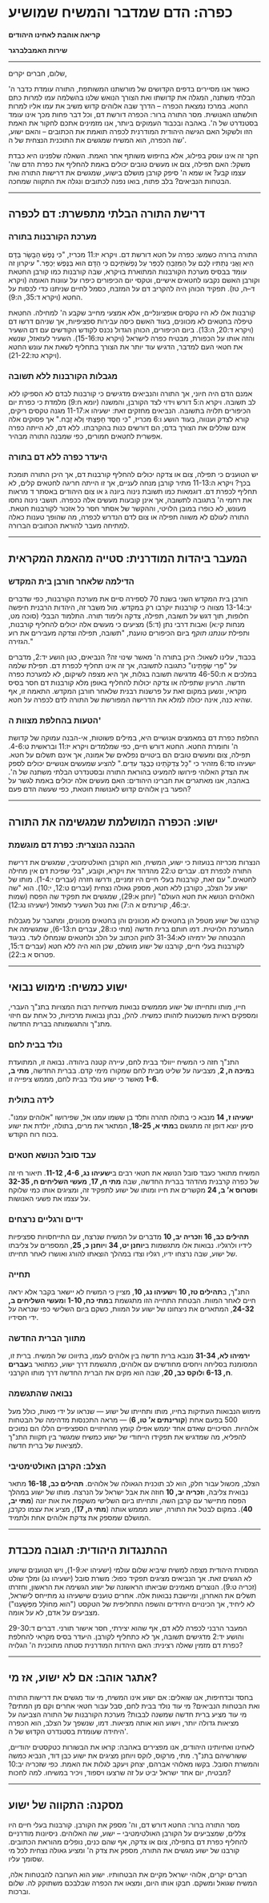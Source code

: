 # כפרה: הדם שמדבר והמשיח שמושיע

**קריאה אוהבת לאחינו היהודים**

**שירות האמבלברגר**

---

שלום, חברים יקרים,

כאשר אנו מסיירים בדפים הקדושים של מורשתנו המשותפת, התורה עומדת כדבר ה' הבלתי משתנה, המגלה את קדושתו ואת הצורך הנואש שלנו בהשלמה עמו למרות כתם החטא. במרכז נמצאת הכפרה – הדרך שבה אלוהים קדוש משיב את עמו אליו למרות חולשתנו האנושית. מסר התורה ברור: הכפרה דורשת דם, וכל דבר פחות מכך אינו עומד בסטנדרט של ה'. באהבה ובכבוד העמוקים ביותר, אנו מזמינים אתכם לחקור את האמת הזו ולשקול האם הגישה היהודית המודרנית לכפרה תואמת את הכתובים – והאם ישוע, שה הכפרה, הוא המשיח שמגשים את התוכנית הנצחית של ה'.

חקר זה אינו עוסק בפילוג, אלא בחיפוש משותף אחר האמת. השאלה שלפנינו היא כבדת משקל: האם תפילה, צום או מעשים טובים יכולים באמת להחליף את כפרת הדם שה' עצמו קבע? או שמא ה' סיפק קורבן מושלם בישוע, שמגשים את דרישות התורה ואת הבטחות הנביאים? בלב פתוח, בואו נפנה לכתובים ונגלה את התקווה שמחכה.

---

## דרישת התורה הבלתי מתפשרת: דם לכפרה

### מערכת הקורבנות בתורה

התורה ברורה כשמש: כפרה על חטא דורשת דם. ויקרא יז:11 מכריז, "כִּי נֶפֶשׁ הַבָּשָׂר בַּדָּם הִיא וַאֲנִי נְתַתִּיו לָכֶם עַל הַמִּזְבֵּחַ לְכַפֵּר עַל נַפְשֹׁתֵיכֶם כִּי הַדָּם הוּא בַּנֶּפֶשׁ יְכַפֵּר." עיקרון זה עומד בבסיס מערכת הקורבנות המתוארת בויקרא, שבה קורבנות כמו קורבן החטאת וקורבן האשם נקבעו לחטאים אישיים, וטקסי יום הכיפורים כיפרו על עוונות האומה (ויקרא ד–ה, טז). תפקיד הכוהן היה להקריב דם על המזבח, כסמל לחיים שניתנו כדי לכסות על החטא (ויקרא ד:35, ה:9).

קורבנות אלו לא היו טקסים אופציונליים, אלא אמצעי מחייב שקבע ה' למחילה. החטאת טיפלה בחטאים לא מכוונים, בעוד האשם כיסה עבירות ספציפיות, אך שניהם דרשו דם (ויקרא ד:20, ה:13). ביום הכיפורים, הכוהן הגדול נכנס לקודש הקודשים עם דם השעיר והזה אותו על הכפורת, מבטיח כפרה לישראל (ויקרא טז:15-16). השעיר לעזאזל, שנשא את חטאי העם למדבר, הדגיש עוד יותר את הצורך בתחליף לשאת את עונש החטא (ויקרא טז:21-22).

### מגבלות הקורבנות ללא תשובה

אמנם הדם היה חיוני, אך התורה והנביאים מדגישים כי קורבנות לבדם לא הספיקו ללא לב תשובה. ויקרא ה:5 דורש וידוי לצד הקורבן, והמשנה (יומא ח:9) מלמדת כי כפרת יום הכיפורים תלויה בתשובה. הנביאים מחזקים זאת: ישעיהו א:11-17 מגנה טקסים ריקים, קורא לצדק וענווה, בעוד הושע ו:6 מכריז, "כִּי חֶסֶד חָפַצְתִּי וְלֹא זָבַח." אך פסוקים אלה אינם שוללים את הצורך בדם; הם דורשים כנות בהקרבתו. ללא דם, לא הייתה כפרה אפשרית לחטאים חמורים, כפי שמבנה התורה מבהיר.

### היעדר כפרה ללא דם בתורה

יש הטוענים כי תפילה, צום או צדקה יכולים להחליף קורבנות דם, אך היכן התורה תומכת בכך? ויקרא ה:11-13 מתיר קורבן מנחה לעניים, אך זו הייתה חריגה לחטאים קלים, לא תחליף לכפרת דם. דוגמאות כמו תשובת נינוה ביונה ג או צום היהודים באסתר ד מראות את רחמי ה' בתגובה לתשובה, אך אינן קובעות מעשים אלה ככפרה. תושבי נינוה נחסו מעונש, לא כופרו במובן הלויטי, וההקשר של אסתר חסר כל אזכור לקורבנות חטאת. התורה לעולם לא משווה תפילה או צום לדם הנדרש לכפרה, מה שהופך טענות כאלה למתיחה מעבר להוראת הכתובים הברורה.

---

## המעבר ביהדות המודרנית: סטייה מהאמת המקראית

### הדילמה שלאחר חורבן בית המקדש

חורבן בית המקדש השני בשנת 70 לספירה סיים את מערכת הקורבנות, כפי שדברים יב:13-14 מצווה כי קורבנות יוקרבו רק במקדש. מול משבר זה, היהדות הרבנית חיפשה חלופות, תוך דגש על תשובה, תפילה, צדקה ולימוד תורה. התלמוד הבבלי (סוכה מט, מנחות קי:א) ואבות דרבי נתן (ד:5) מציעים כי מעשים אלה יכולים להחליף קורבנות, ותפילת _עונתנו תוקף_ ביום הכיפורים טוענת, "תשובה, תפילה וצדקה מעבירים את רוע הגזירה."

בכבוד, עלינו לשאול: היכן בתורה ה' מאשר שינוי זה? הנביאים, כגון הושע יד:2, מדברים על "פְרִי שְׂפָתֵינוּ" כתגובה לתשובה, אך זה אינו תחליף לכפרת דם. תפילת שלמה במלכים א ח:46-50 מדגישה תשובה בגלות, אך היא מצפה לשיקום, לא למערכת כפרה חדשה. הרעיון שתפילה או צדקה יכולות להחליף באופן מלא קורבנות דם חסר בסיס מקראי, ונשען במקום זאת על פרשנות רבנית שלאחר חורבן המקדש. התאמה זו, אף שהיא כנה, אינה יכולה למלא את הדרישה המפורשת של התורה לדם לכפרה על חטא.

### הטעות בהחלפת מצוות ה'

החלפת כפרת דם במאמצים אנושיים היא, במילים פשוטות, אי-הבנה עמוקה של קדושת ה' וחומרת החטא. החטא דורש חיים, כפי שמלמדים ויקרא יז:11 ובראשית ט:4-6. תפילה, צום ומעשים טובים הם ביטויים נפלאים של אמונה, אך אינם תשלום על חטא. ישעיהו סד:6 מזהיר כי "כָּל צִדְקֹתֵינוּ כְּבֶגֶד עִדִּים." להציע שמעשים אנושיים יכולים לספק את הצדק האלוהי פירושו להמעיט בהוראת התורה ובסטנדרט הבלתי משתנה של ה'. באהבה, אנו מאתגרים את חברינו היהודים: האם מעשים אלה יכולים באמת לגשר על הפער בין אלוהים קדוש לאנושות חוטאת, כפי שעשה הדם פעם?

---

## ישוע: הכפרה המושלמת שמגשימה את התורה

### ההבנה הנוצרית: כפרת דם מוגשמת

הנצרות מכריזה בנועזות כי ישוע, המשיח, הוא הקורבן האולטימטיבי, שמגשים את דרישת התורה לכפרת דם. עברים ט:22 מהדהד את ויקרא, וקובע, "בלי שפיכת דם אין מחילה לחטאים." עם זאת, קורבנות בעלי חיים היו זמניים, ודרשו חזרה (עברים י:1-4). מותו של ישוע על הצלב, כקורבן ללא חטא, מספק גאולה נצחית (עברים ט:12, י:10). הוא "שה האלוהים הנושא את חטא העולם" (יוחנן א:29), שמגשים את תפקיד שה הפסח (שמות יב:46, קורינתים א ה:7) ואת נטל השעיר לעזאזל (ישעיהו נג:12).

קורבנו של ישוע מטפל הן בחטאים לא מכוונים והן בחטאים מכוונים, ומתגבר על מגבלות המערכת הלויטית. דמו חותם ברית חדשה (מתי כו:28, עברים ח:6-13), שמגשימה את ההבטחה של ירמיהו לא:31-34 לחוק הכתוב על הלב ולחטאים שנמחלו לעד. בניגוד לקורבנות בעלי חיים, קורבנו של ישוע מושלם, שכן הוא היה ללא חטא (עברים ד:15, פטרוס א ב:22).

---

## ישוע כמשיח: מימוש נבואי

חייו, מותו ותחייתו של ישוע מממשים נבואות משיחיות רבות המצויות בתנ"ך העברי, ומספקים ראיות משכנעות לזהותו כמשיח. להלן, נבחן נבואות מרכזיות, כל אחת עם חיזוי מתנ"ך והתגשמותה בברית החדשה.

### נולד בבית לחם

התנ"ך חזה כי המשיח ייוולד בבית לחם, עיירה קטנה ביהודה. נבואה זו, המתועדת ב**מיכה ה, 2**, מצביעה על שליט מבית לחם שמקורו מימי קדם. בברית החדשה, **מתי ב, 1-6** מאשר כי ישוע נולד בבית לחם, מממש ציפייה זו.

### לידה בתולית

**ישעיהו ז, 14** מנבא כי בתולה תהרה ותלד בן ששמו עמנו אל, שפירושו "אלוהים עמנו". סימן יוצא דופן זה מתגשם ב**מתי א, 18-25**, המתאר את מרים, בתולה, יולדת את ישוע בכוח רוח הקודש.

### עבד סובל הנושא חטאים

המשיח מתואר כעבד סובל הנושא את חטאי רבים ב**ישעיהו נג, 4-6, 11-12**. תיאור חי זה של כפרה קרבנית מהדהד בברית החדשה, שבה **מתי ח, 17**, **מעשי השליחים ח, 32-35** ו**פטרוס א’ ב, 24** מקשרים את חייו ומותו של ישוע לתפקיד זה, ומציגים אותו כמי שלוקח על עצמו את פשעי האנושות.

### ידיים ורגליים נרצחים

**תהילים כב, 16** ו**זכריה יב, 10** מדברים על המשיח שנרצח, עם התייחסויות ספציפיות לידיו ולרגליו. נבואות אלו מתגשמות ב**יוחנן יט, 34** ו**יוחנן כ, 25**, המספרים על צליבתו של ישוע, שבה נרצחו ידיו, רגליו וצדו במהלך הוצאתו להורג ואושרו לאחר תחייתו.

### תחייה

התנ"ך, ב**תהילים טז, 10** ו**ישעיהו נג, 10**, מציין כי המשיח לא יישאר בקבר אלא יראה חיים לאחר המוות. הבטחת התחייה הזו מתגשמת ב**מתי כח, 1-10** ו**מעשי השליחים ב, 24-32**, המתארים את ניצחונו של ישוע על המוות, כשקם ביום השלישי כפי שנראה על ידי חסידיו.

### מתווך הברית החדשה

**ירמיהו לא, 31-34** מנבא ברית חדשה בין אלוהים לעמו, בתיווכו של המשיח. ברית זו, המסומנת בסליחה ויחסים מחודשים עם אלוהים, מתגשמת דרך ישוע, כמתואר ב**עברים ח, 6-13** ו**לוקס כב, 20**, שבה הוא מקים את הברית החדשה דרך מותו הקרבני.

### נבואה שהתגשמה

מימוש הנבואות העתיקות בחייו, מותו ותחייתו של ישוע — שנראו על ידי מאות, כולל מעל 500 בפעם אחת (**קורינתים א’ טו, 6**) — מראה התכנסות מדהימה של הבטחות אלוהיות. הסיכויים שאדם אחד יממש אפילו קומץ מהחיזויים הספציפיים הללו הם נמוכים להפליא, מה שמדגיש את תפקידו הייחודי של ישוע כמשיח שמגשר בין תקוות התנ"ך למציאות של ברית חדשה.

### הצלב: הקרבן האולטימטיבי

הצלב, מכשול עבור חלק, הוא לב תוכנית הגאולה של אלוהים. **תהילים כב, 16-18** מתאר נבואית צליבה, ו**זכריה יב, 10** חוזה את אבל ישראל על הנרצח. מותו של ישוע במהלך הפסח מתיישר עם קרבן השה, ותחייתו ביום השלישי משקפת את אות יונה (**מתי יב, 40**). במקום לבטל את התורה, ישוע מממש אותה (**מתי ה, 17**), מציע את עצמו כ*קרבן* המושלם שמספק את צדקת אלוהים אחת ולתמיד.

---

## ההתנגדות היהודית: תגובה מכבדת

המסורת היהודית מצפה למשיח שיביא שלום עולמי (ישעיהו יא:1-9), ויש הטוענים שישוע לא הגשים זאת. אך הנביאים מציגים תפקיד כפול: משרת סובל (ישעיהו נג) ומלך שולט (זכריה ט:9). הנוצרים מאמינים שביאתו הראשונה של ישוע הגשימה את הראשון, וחזרתו תשלים את האחרון, ומיישבת נבואות אלה. אחרים טוענים שישעיהו נג מתייחס לישראל, לא ליחיד, אך הכינויים היחידים והשפה התחליפית של הטקסט ("הוּא מְחוֹלָל מִפְּשָׁעֵנוּ") מצביעים על אדם, לא על אומה.

המעבר הרבני לכפרה ללא דם, אף שהוא יצירתי, חסר אישור תורני. דברים ד:29-30 והושע יד:2 מדגישים תשובה, אך לא כתחליף לקורבן. היעדר בסיס מקראי להחלפת כפרת דם מזמין שאלה רצינית: האם היהדות המודרנית סטתה מתוכנית ה' הגלויה?

---

## אתגר אוהב: אם לא ישוע, אז מי?

בחסד ובדחיפות, אנו שואלים: אם ישוע אינו המשיח, מי עוד מגשים את דרישות התורה ואת הבטחות הנביאים? מי עוד נולד בבית לחם, סבל עבור חטאי אחרים וקם מן המתים? מי עוד מציע ברית חדשה שמשנה לבבות? מערכת הקורבנות של התורה הצביעה על מציאות גדולה יותר, וישוע הוא אותה מציאות. דמו, שנשפך על הצלב, הוא הכפרה היחידה שעומדת בסטנדרט הקדוש של ה'.

לאחינו ואחיותינו היהודים, אנו מפצירים באהבה: קראו את הבשורות כטקסטים יהודיים, ששורשיהם בתנ"ך. מתי, מרקוס, לוקס ויוחנן מציגים את ישוע כבן דוד, הנביא כמשה והמשרת הסובל. בקשו מאלוהי אברהם, יצחק ויעקב לגלות את האמת. כפי שזכריה יב:10 מבטיח, יום אחד ישראל יביט על זה שרצעו ויספוד, ויכיר במשיחו. למה לחכות?

---

## מסקנה: התקווה של ישוע

מסר התורה ברור: החטא דורש דם, וה' מספק את הקורבן. קורבנות בעלי חיים היו צללים, שמצביעים על הקורבן האולטימטיבי – ישוע, שה האלוהים. ניסיונות מודרניים להחליף כפרת דם בתפילה, צום או צדקה, אף שהם כנים, נופלים מהוראת הכתובים. קורבנו של ישוע מגשים את התורה, מספק את צדק ה' ומציע גאולה נצחית לכל מי שסומך עליו.

חברים יקרים, אלוהי ישראל מקיים את הבטחותיו. ישוע הוא הערובה להבטחות אלה, המשיח שגואל ומשקם. חבקו אותו היום, ומצאו את הכפרה שבלבכם משתוקק לה. שלום וברכות.
